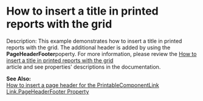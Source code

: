 # How to insert a title in printed reports with the grid


<p>Description: This example demonstrates how to insert a title in printed reports with the grid. The additional header is added by using the <strong>PageHeaderFooter</strong>poperty.  For more information, please review the <a href="https://www.devexpress.com/Support/Center/p/A791">How to insert a title in printed reports with the grid</a><br />
article and see properties' descriptions in the documentation.</p><p><strong>See Also:</strong><br />
<a href="https://www.devexpress.com/Support/Center/p/A2648">How to insert a page header for the PrintableComponentLink</a><br />
<a href="http://documentation.devexpress.com/#WindowsForms/DevExpressXtraPrintingLink_PageHeaderFootertopic">Link.PageHeaderFooter Property </a></p>

<br/>


